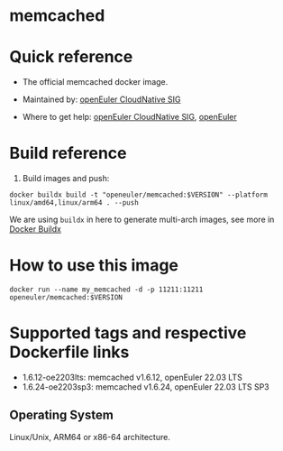 # memcached

# Quick reference

- The official memcached docker image.

- Maintained by: [openEuler CloudNative SIG](https://gitee.com/openeuler/cloudnative)

- Where to get help: [openEuler CloudNative SIG](https://gitee.com/openeuler/cloudnative), [openEuler](https://gitee.com/openeuler/community)

# Build reference

1. Build images and push:
```shell
docker buildx build -t "openeuler/memcached:$VERSION" --platform linux/amd64,linux/arm64 . --push
```

We are using `buildx` in here to generate multi-arch images, see more in [Docker Buildx](https://docs.docker.com/buildx/working-with-buildx/)

# How to use this image
```shell
docker run --name my_memcached -d -p 11211:11211 openeuler/memcached:$VERSION
```

# Supported tags and respective Dockerfile links

- 1.6.12-oe2203lts: memcached v1.6.12, openEuler 22.03 LTS
- 1.6.24-oe2203sp3: memcached v1.6.24, openEuler 22.03 LTS SP3

## Operating System
Linux/Unix, ARM64 or x86-64 architecture.
